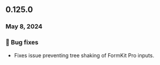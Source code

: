## 0.125.0

### May 8, 2024

### 🐛 Bug fixes

- Fixes issue preventing tree shaking of FormKit Pro inputs.
